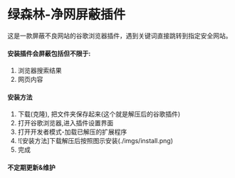 # 绿森林-净网屏蔽插件
这是一款屏蔽不良网站的谷歌浏览器插件，遇到关键词直接跳转到指定安全网站。

#### 安装插件会屏蔽包括但不限于: 
1. 浏览器搜索结果
2. 网页内容




#### 安装方法
  1. 下载(克隆), 把文件夹保存起来(这个就是解压后的谷歌插件) 
  2. 打开谷歌浏览器,进入插件设置界面
  3. 打开开发者模式-加载已解压的扩展程序
  4. ![安装方法]下载解压后按照图示安装(./imgs/install.png)
  5. 完成
  



#### 不定期更新&维护
